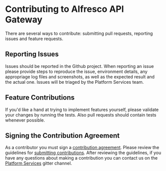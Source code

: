 # Contributing to Alfresco API Gateway

There are several ways to contribute: submitting pull requests, reporting issues and feature requests.

## Reporting Issues

Issues should be reported in the Github project. When reporting an issue please provide steps to reproduce the issue, environment details, any appropriage log files and screenshots, as well as the expected result and the actual one. Issues will be triaged by the Platform Services team.

## Feature Contributions

If you'd like a hand at trying to implement features yourself, please validate your changes by running the tests.
Also pull requests should contain tests whenever possible.

## Signing the Contribution Agreement

As a contributor you must sign a [contribution agreement](https://cla-assistant.io/Alfresco/alfresco-api-gateway). Please review the guidelines for [submitting contributions](https://community.alfresco.com/docs/DOC-6269-submitting-contributions). After reviewing the guidelines, if you have any questions about making a contribution you can contact us on the [Platform Services](https://gitter.im/Alfresco/platform-services) gitter channel.